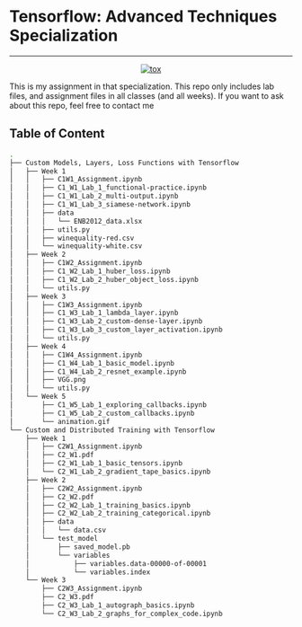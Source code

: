 # Tensorflow: Advanced Techniques Specialization
---

<p align="center">
	<a href="https://github.com/manabil/Tensorflow-Advanced-Techniques-Specialization/actions?workflow=ruff"><img
		alt="tox"
		src="https://github.com/manabil/Tensorflow-Advanced-Techniques-Specialization/workflows/Ruff/badge.svg"></a>
</p>

This is my assignment in that specialization. This repo only includes lab files, and assignment files in all classes (and all weeks). If you want to ask about this repo, feel free to contact me

## Table of Content

```bash
.
├── Custom Models, Layers, Loss Functions with Tensorflow
│   ├── Week 1
│   │   ├── C1W1_Assignment.ipynb
│   │   ├── C1_W1_Lab_1_functional-practice.ipynb
│   │   ├── C1_W1_Lab_2_multi-output.ipynb
│   │   ├── C1_W1_Lab_3_siamese-network.ipynb
│   │   ├── data
│   │   │   └── ENB2012_data.xlsx
│   │   ├── utils.py
│   │   ├── winequality-red.csv
│   │   └── winequality-white.csv
│   ├── Week 2
│   │   ├── C1W2_Assignment.ipynb
│   │   ├── C1_W2_Lab_1_huber_loss.ipynb
│   │   ├── C1_W2_Lab_2_huber_object_loss.ipynb
│   │   └── utils.py
│   ├── Week 3
│   │   ├── C1W3_Assignment.ipynb
│   │   ├── C1_W3_Lab_1_lambda_layer.ipynb
│   │   ├── C1_W3_Lab_2_custom-dense-layer.ipynb
│   │   ├── C1_W3_Lab_3_custom_layer_activation.ipynb
│   │   └── utils.py
│   ├── Week 4
│   │   ├── C1W4_Assignment.ipynb
│   │   ├── C1_W4_Lab_1_basic_model.ipynb
│   │   ├── C1_W4_Lab_2_resnet_example.ipynb
│   │   ├── VGG.png
│   │   └── utils.py
│   └── Week 5
│       ├── C1_W5_Lab_1_exploring_callbacks.ipynb
│       ├── C1_W5_Lab_2_custom_callbacks.ipynb
│       └── animation.gif
└── Custom and Distributed Training with Tensorflow
    ├── Week 1
    │   ├── C2W1_Assignment.ipynb
    │   ├── C2_W1.pdf
    │   ├── C2_W1_Lab_1_basic_tensors.ipynb
    │   └── C2_W1_Lab_2_gradient_tape_basics.ipynb
    ├── Week 2
    │   ├── C2W2_Assignment.ipynb
    │   ├── C2_W2.pdf
    │   ├── C2_W2_Lab_1_training_basics.ipynb
    │   ├── C2_W2_Lab_2_training_categorical.ipynb
    │   ├── data
    │   │   └── data.csv
    │   └── test_model
    │       ├── saved_model.pb
    │       └── variables
    │           ├── variables.data-00000-of-00001
    │           └── variables.index
    └── Week 3
        ├── C2W3_Assignment.ipynb
        ├── C2_W3.pdf
        ├── C2_W3_Lab_1_autograph_basics.ipynb
        └── C2_W3_Lab_2_graphs_for_complex_code.ipynb
```
